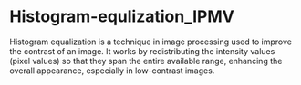 # Histogram-equlization_IPMV
Histogram equalization is a technique in image processing used to improve the contrast of an image. It works by redistributing the intensity values (pixel values) so that they span the entire available range, enhancing the overall appearance, especially in low-contrast images.
